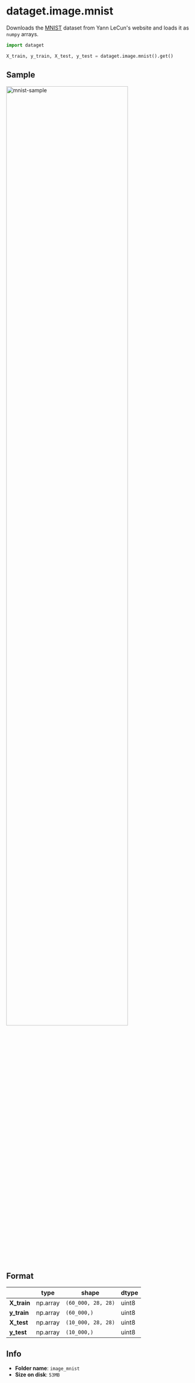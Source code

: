 
# dataget.image.mnist

Downloads the [MNIST](http://yann.lecun.com/exdb/mnist/) dataset from Yann LeCun's website and loads it as `numpy` arrays.

```python
import dataget

X_train, y_train, X_test, y_test = dataget.image.mnist().get()
```

## Sample
<img 
    src="https://www.researchgate.net/profile/Vassili_Kovalev/publication/302955130/figure/fig1/AS:360822447591424@1463038183819/Examples-of-MNIST-digit-images.png" 
    alt="mnist-sample" 
    width="80%" 
/>

## Format

|             | type     | shape              | dtype |
| ----------- | -------- | ------------------ | ----- |
| **X_train** | np.array | `(60_000, 28, 28)` | uint8 |
| **y_train** | np.array | `(60_000,)`        | uint8 |
| **X_test**  | np.array | `(10_000, 28, 28)` | uint8 |
| **y_test**  | np.array | `(10_000,)`        | uint8 |

## Info
* **Folder name**: `image_mnist`
* **Size on disk**: `53MB`
